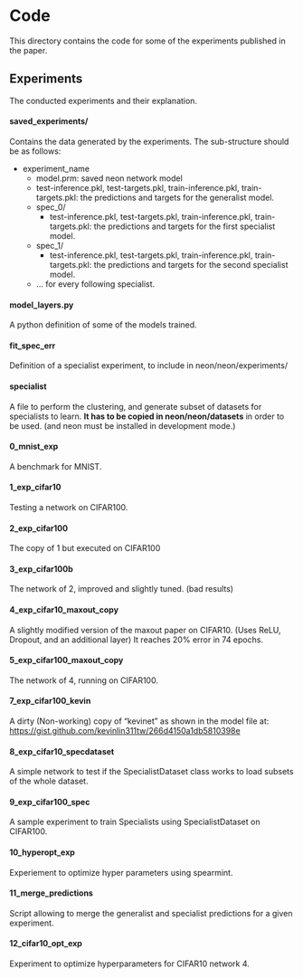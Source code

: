 # Code

This directory contains the code for some of the experiments published in the paper.

## Experiments
The conducted experiments and their explanation.

#### saved_experiments/
Contains the data generated by the experiments. The sub-structure should be as follows:

* experiment_name
    * model.prm: saved neon network model
    * test-inference.pkl, test-targets.pkl, train-inference.pkl, train-targets.pkl: the predictions and targets for the generalist model.
    * spec_0/
        * test-inference.pkl, test-targets.pkl, train-inference.pkl, train-targets.pkl: the predictions and targets for the first specialist model.
    * spec_1/
        * test-inference.pkl, test-targets.pkl, train-inference.pkl, train-targets.pkl: the predictions and targets for the second specialist model.
    * ... for every following specialist.

#### model_layers.py
A python definition of some of the models trained.

#### fit_spec_err
Definition of a specialist experiment, to include in neon/neon/experiments/

#### specialist
A file to perform the clustering, and generate subset of datasets for specialists to learn. **It has to be copied in neon/neon/datasets** in order to be used. (and neon must be installed in development mode.)

#### 0_mnist_exp
A benchmark for MNIST.

#### 1_exp_cifar10
Testing a network on CIFAR100.

#### 2_exp_cifar100
The copy of 1 but executed on CIFAR100

#### 3_exp_cifar100b
The network of 2, improved and slightly tuned. (bad results)

#### 4_exp_cifar10_maxout_copy
A slightly modified version of the maxout paper on CIFAR10. (Uses ReLU, Dropout, and an additional layer) It reaches 20% error in 74 epochs.

#### 5_exp_cifar100_maxout_copy
The network of 4, running on CIFAR100.

#### 7_exp_cifar100_kevin
A dirty (Non-working) copy of “kevinet” as shown in the model file at: https://gist.github.com/kevinlin311tw/266d4150a1db5810398e

#### 8_exp_cifar10_specdataset
A simple network to test if the SpecialistDataset class works to load subsets of the whole dataset.

#### 9_exp_cifar100_spec
A sample experiment to train Specialists using SpecialistDataset on CIFAR100.

#### 10_hyperopt_exp
Experiement to optimize hyper parameters using spearmint.

#### 11_merge_predictions
Script allowing to merge the generalist and specialist predictions for a given experiment.

#### 12_cifar10_opt_exp
Experiment to optimize hyperparameters for CIFAR10 network 4.

